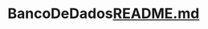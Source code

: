 # BancoDeDados[README.md](https://github.com/viniciusBMontenegro/BancoDeDados/files/9416403/README.md)
